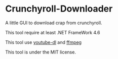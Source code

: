 # Crunchyroll-Downloader
A little GUI to download crap from crunchyroll.

This tool require at least .NET FrameWork 4.6

This tool use [youtube-dl](https://github.com/rg3/youtube-dl) and [ffmpeg](https://ffmpeg.org/)
 
This tool is under the MIT license.